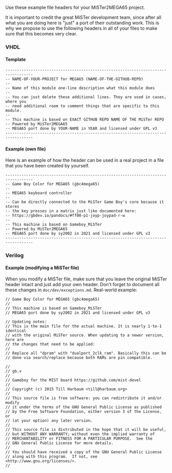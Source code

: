Use these example file headers for your MiSTer2MEGA65 project.

It is important to credit the great MiSTer development team, since after all
what you are doing here is "just" a port of their outstanding work. This is why
we propose to use the following headers in all of your files to make sure that
this becomes very clear.

### VHDL

#### Template

```
----------------------------------------------------------------------------------
-- NAME-OF-YOUR-PROJECT for MEGA65 (NAME-OF-THE-GITHUB-REPO)
--
-- Name of this module one-line description what this module does
--
-- You can just delete these additional lines. They are used in cases, where you
-- need additional room to comment things that are specific to this module.
-- 
-- This machine is based on EXACT GITHUB REPO NAME OF THE MiSTer REPO
-- Powered by MiSTer2MEGA65
-- MEGA65 port done by YOUR-NAME in YEAR and licensed under GPL v3
----------------------------------------------------------------------------------
```

#### Example (own file)

Here is an example of how the header can be used in a real project in a file that
you have been created by yourself.

```
----------------------------------------------------------------------------------
-- Game Boy Color for MEGA65 (gbc4mega65)
--
-- MEGA65 keyboard controller
--
-- Can be directly connected to the MiSTer Game Boy's core because it stores
-- the key presses in a matrix just like documented here:
-- https://gbdev.io/pandocs/#ff00-p1-joyp-joypad-r-w
--
-- This machine is based on Gameboy_MiSTer
-- Powered by MiSTer2MEGA65
-- MEGA65 port done by sy2002 in 2021 and licensed under GPL v3
----------------------------------------------------------------------------------
```
### Verilog

#### Example (modifying a MiSTer file)

When you modify a MiSTer file, make sure that you leave the original MiSTer header
intact and just add your own header. Don't forget to document all these changes
in `doc/dev/exceptions.md`. Real-world example:

```
// Game Boy Color for MEGA65 (gbc4mega65)
//
// This machine is based on Gameboy_MiSTer
// MEGA65 port done by sy2002 in 2021 and licensed under GPL v3

// Updating notes:
// This is the main file for the actual machine. It is nearly 1-to-1 identical
// with the original MiSTer source. When updating to a newer version, here are
// the changes that need to be applied:
//
// Replace all "dpram" with "dualport_2clk_ram". Basically this can be
// done via search/replace because both RAMs are pin compatible.

//
// gb.v
//
// Gameboy for the MIST board https://github.com/mist-devel
// 
// Copyright (c) 2015 Till Harbaum <till@harbaum.org> 
// 
// This source file is free software: you can redistribute it and/or modify 
// it under the terms of the GNU General Public License as published 
// by the Free Software Foundation, either version 3 of the License, or 
// (at your option) any later version. 
// 
// This source file is distributed in the hope that it will be useful,
// but WITHOUT ANY WARRANTY; without even the implied warranty of 
// MERCHANTABILITY or FITNESS FOR A PARTICULAR PURPOSE.  See the 
// GNU General Public License for more details.
// 
// You should have received a copy of the GNU General Public License 
// along with this program.  If not, see <http://www.gnu.org/licenses/>. 
//
```
